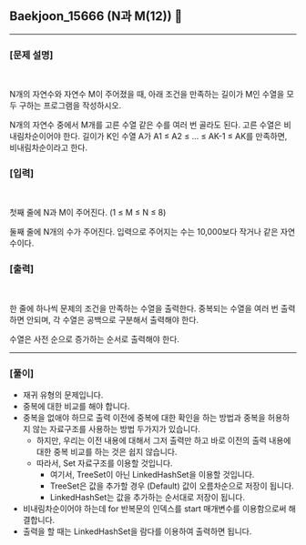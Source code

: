 ## Baekjoon_15666 (N과 M(12)) 🚀
___


### **[문제 설명]**
<br>

N개의 자연수와 자연수 M이 주어졌을 때, 아래 조건을 만족하는 길이가 M인 수열을 모두 구하는 프로그램을 작성하시오.

N개의 자연수 중에서 M개를 고른 수열
같은 수를 여러 번 골라도 된다.
고른 수열은 비내림차순이어야 한다.
길이가 K인 수열 A가 A1 ≤ A2 ≤ ... ≤ AK-1 ≤ AK를 만족하면, 비내림차순이라고 한다.

### **[입력]**
<br>

첫째 줄에 N과 M이 주어진다. (1 ≤ M ≤ N ≤ 8)

둘째 줄에 N개의 수가 주어진다. 입력으로 주어지는 수는 10,000보다 작거나 같은 자연수이다.

### **[출력]**
<br>

한 줄에 하나씩 문제의 조건을 만족하는 수열을 출력한다. 중복되는 수열을 여러 번 출력하면 안되며, 각 수열은 공백으로 구분해서 출력해야 한다.

수열은 사전 순으로 증가하는 순서로 출력해야 한다.

___


### **[풀이]**

- 재귀 유형의 문제입니다.
- 중복에 대한 비교를 해야 합니다.
- 중복을 없애야 하므로 출력 이전에 중복에 대한 확인을 하는 방법과 중복을 허용하지 않는 자료구조를 사용하는 방법 두가지가 있습니다.
  - 하지만, 우리는 이전 내용에 대해서 그저 출력만 하고 바로 이전의 출력 내용에 대한 중복 비교를 하는 것은 쉽지 않습니다.
  - 따라서, Set 자료구조를 이용할 것입니다.
    - 여기서, TreeSet이 아닌 LinkedHashSet을 이용할 것입니다. 
    - TreeSet은 값을 추가할 경우 (Default) 값이 오름차순으로 저장이 됩니다.
    - LinkedHashSet는 값을 추가하는 순서대로 저장이 됩니다.
- 비내림차순이어야 하는데 for 반복문의 인덱스를 start 매개변수를 이용함으로써 해결합니다.
- 출력을 할 때는 LinkedHashSet을 람다를 이용하여 출력하면 됩니다.
